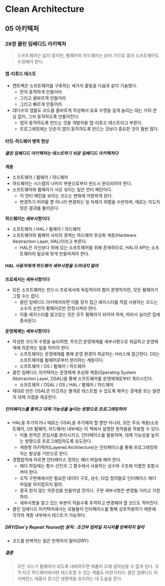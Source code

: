 # Clean Architecture

## 05 아키텍처

### 29장 클린 임베디드 아키텍처

> 소프트웨어는 닳지 않지만, 펌웨어와 하드웨어는 낡아 가므로 결국 소프트웨어도 수정해야 한다.

#### 앱-티튜드 테스트

- 켄트벡은 소프트웨어를 구축하는 세가지 활동을 다음과 같이 기술했다.
  - 먼저 동작하게 만들어라
  - 그리고 올바르게 만들어라
  - 그리고 빠르게 만들어라
- 대다수의 앱들도 코드를 올바르게 작성해서 유효 수명을 길게 늘리는 데는 거의 관심 없이, 그저 동작하도록 만들어진다.
  - 앱이 동작하도록 만드는 것을 개발자용 앱-티튜드 테스트라고 부른다.
  - 프로그래밍에는 단순히 앱이 동작하도록 만드는 것보다 중요한 것이 훨씬 많다.

#### 타킷-하드웨어 병목 현상

##### 클린 임베디드 아키텍처는 테스트하기 쉬운 임베디드 아키텍처다

**계층**

- 소프트웨어 / 펌웨어 / 하드웨어
- 하드웨어는 시스템의 나머지 부분으로부터 반드시 분리되어야 한다.
- 소프트웨어와 펌웨어가 서로 섞이는 일은 안티 패턴이다.
  - 이 안티 패턴을 보이는 코드는 변화에 저항하게 된다.
  - 변경하기 어려울 뿐 아니라 변경하는 일 자체가 위험을 수반하여, 때로는 의도치 않은 결과를 불러온다.

**하드웨어는 세부사항이다**

- 소프트웨어 / HAL / 펌웨어 / 하드웨어
- 소프트웨어와 펌웨어 사이의 경계는 하드웨어 추상화 계층(Hardware Abstraction Layer, HAL)이라고 부른다.
  - HAL은 자신보다 위에 있는 소프트웨어를 위해 존재하므로, HAL의 API는 소프트웨어의 필요에 맞게 만들어져야 한다.

##### HAL 사용자에게 하드웨어 세부사항을 드러내지 말라

**프로세서는 세부사항이다**

- 모든 소프트웨어는 반드시 프로세서에 독립적이야 함이 분명하지만, 모든 펌웨어가 그럴 수는 없다.
  - 클린 임베디드 아키텍처라면 이들 장치 접근 레지스터를 직접 사용하는 코드는 소수의 순전히 펌웨어로만 한정시켜야 한다.
  - 이들 레지스터를 알고있는 것은 모두 펌웨어가 되어야 하며, 따라서 실리콘 칩에 종속된다.

**운영체제는 세부사항이다**

- 작성한 코드의 수명을 늘리려면, 무조건 운영체제를 세부사항으로 취급하고 운영체제에 의존하는 일을 막아야 한다.
  - 소프트웨어는 운영체제를 통해 운영 환경이 제공하는 서비스에 접근한다. OS는 소프트웨어를 펌웨어로부터 분리하는 계층이다.
  - 소프트웨어 / OS / 펌웨어 / 하드웨어
- 클린 임베디드 아키텍처는 운영체제 추상화 계층(Operating System Abstraction Layer, OSAL)을 통해 소프트웨어를 운영체제로부터 격리시킨다.
  - 소프트웨어 / OSAL / OS / HAL / 펌웨어 / 하드웨어
- 제대로 만든 OSAL은 타깃과는 별개로 테스트할 수 있도록 해주는 경계층 또는 일련의 대체 지점을 제공한다.

##### 인터페이스를 통하고 대체 가능성을 높이는 방향으로 프로그래밍하라

- HAL을 추가하거나 때로는 OSAL을 추가해야 할 뿐만 아니라, 모든 주요 계층(소프트웨어, OS 펌웨어, 하드웨어) 내부에는 이 책에서 설명한 원칙들을 적용할 수 있다.
  - 이들 원칙은 관심사를 분리시키고, 인터페이스를 활용하며, 대체 가능성을 높이는 방향으로 프로그래밍하도록 유도한다.
  - 계층형 아키텍처(Layered Architecture)는 인터페이스를 통해 프로그래밍하자는 발상을 기반으로 한다.
- 경험법칙에 따르면 인터페이스 정의는 헤더 파일에 해야 한다.
  - 헤더 파일에는 함수 선언과 그 함수에서 사용하는 상수와 구조체 이름만 포함시켜야 한다.
  - 오직 구현체에서만 필요한 데이터 구조, 상수, 타입 정의들로 인터페이스 헤더 파일을 어지럽히지 말라.
  - 결국 원치 않는 의존성을 만들어낼 것이다. 구현 세부사항은 변경될 거라고 가정하라.
  - 세부사항을 알고 있는 부분이 적을수록 추적하고 변경해야 할 코드도 적어진다.
- 클린 임베디드 아키텍처에서는 모듈들이 인터페이스를 통해 상호작용하기 때문에 각각의 계층 내부에서 테스트가 가능하다.

##### DRY(Don'y Repeat Yourself) 원칙 : 조건부 컴파일 지시자를 반복하지 말라

- 코드를 반복하는 일은 반복하지 말라(DRY)

##### 결론

> 모든 코드가 펌웨어가 되도록 내버려두면 제품이 오래 살아남을 수 없게 된다. 오직 타깃 하드웨어에서만 테스트할 수 있는 제품도 마찬가지다. 클린 임베디드 아키텍천느 제품이 장기간 생명력을 유지하는 데 도움을 준다.
